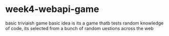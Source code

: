 # week4-webapi-game
basic triviaish game
basic idea is its a game thatb tests random knowledge of code, its selected from  a bunch of random uestions across the web
